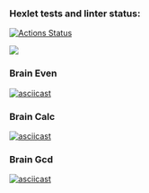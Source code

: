 ### Hexlet tests and linter status:
[![Actions Status](https://github.com/a1723/python-project-lvl1/workflows/hexlet-check/badge.svg)](https://github.com/a1723/python-project-lvl1/actions)

<a href="https://codeclimate.com/github/codeclimate/codeclimate/maintainability"><img src="https://api.codeclimate.com/v1/badges/a99a88d28ad37a79dbf6/maintainability" /></a>

### Brain Even
[![asciicast](https://asciinema.org/a/9Yrm1vYGaiOAlEQOyhEAy14EM.svg)](https://asciinema.org/a/9Yrm1vYGaiOAlEQOyhEAy14EM)

### Brain Calc
[![asciicast](https://asciinema.org/a/3908gb7tmICFJUCW3xdb3UTKg.svg)](https://asciinema.org/a/3908gb7tmICFJUCW3xdb3UTKg)

### Brain Gcd
[![asciicast](https://asciinema.org/a/yQEDU9HiSRwyTpt4VM28eHor7.svg)](https://asciinema.org/a/yQEDU9HiSRwyTpt4VM28eHor7)

